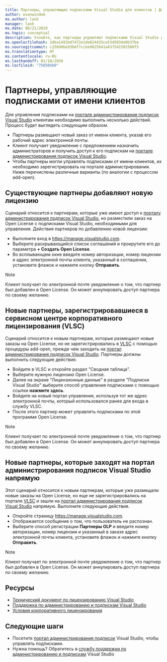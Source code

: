 ```yaml
---
title: Партнеры, управляющие подписками Visual Studio для клиентов | Документация Майкрософт
author: evanwindom
ms.author: lank
manager: lank
ms.date: 08/21/2019
ms.topic: conceptual
description: Узнайте, как партнеры управляют подписками Visual Studio для своих клиентов.
ms.openlocfilehash: 2dba1491bd7472e1de824433ce534503de0b37be
ms.sourcegitcommit: c150d0be93b6f7ccbe9625b41a437541502560f5
ms.translationtype: HT
ms.contentlocale: ru-RU
ms.lasthandoff: 01/10/2020
ms.locfileid: "75850560"
---
```

# <a name="partners-managing-subscriptions-on-behalf-of-customers"></a>Партнеры, управляющие подписками от имени клиентов
Для управления подписками на [портале администрирования подписок Visual Studio](https://manage.visualstudio.com) клиентам необходимо выполнить несколько действий. Процесс будет выглядеть следующим образом.
- Партнеры размещают новый заказ от имени клиента, указав его рабочий адрес электронной почты.
- Клиент получает уведомление с предложением назначить администраторов и получить доступ к его подпискам на [портале администрирования подписок Visual Studio](https://manage.visualstudio.com).
- Чтобы партнеры могли управлять подписками от имени клиентов, их необходимо зарегистрировать на портале администрирования. Ниже перечислены различные варианты (по аналогии с процессом add-open).

## <a name="existing-partners-adding-a-new-license"></a>Существующие партнеры добавляют новую лицензию
Сценарий относится к партнерам, которые уже имеют доступ к [порталу администрирования подписок Visual Studio](https://manage.visualstudio.com), но разместили заказ на Open License с подписками Visual Studio, необходимыми для управления.  Действия партнеров по добавлению новой лицензии:
- Выполните вход в https://manage.visualstudio.com.
- Выберите раскрывающийся список соглашений и прокрутите его до параметра **+ Создать Open License**.
- Во всплывающем окне введите номер авторизации, номер лицензии и адрес электронной почты клиента, указанный в соглашении, установите флажок и нажмите кнопку **Отправить**.

> [!NOTE]
> Клиент получает по электронной почте уведомление о том, что партнер был добавлен в Open License. Он может аннулировать доступ партнера по своему желанию.

## <a name="new-partners-who-register-on-the-volume-licensing-service-center-vlsc"></a>Новые партнеры, зарегистрировавшиеся в сервисном центре корпоративного лицензирования (VLSC)
Сценарий относится к новым партнерам, которые размещают новые заказы на Open License, но не зарегистрировались в [VLSC](https://www.microsoft.com/Licensing/servicecenter/default.aspx) с помощью процедуры add-open, прежде чем заходить на [портал администрирования подписок Visual Studio](https://manage.visualstudio.com). Партнеры должны выполнить следующие действия:
- Войдите в VLSC и откройте раздел "Сводная таблица".
- Выберите нужную лицензию Open License.
- Далее на экране "Лицензионные данные" в разделе "Подписки Visual Studio" выберите способ управления подписками с помощью ссылки **нажмите здесь**.
- Войдите на новый портал управления, используя тот же адрес электронной почты, который использовался ранее для входа в службу VLSC.
- После этого партнер может управлять подписками по этой программе Open License.

> [!NOTE]
> Клиент получает по электронной почте уведомление о том, что партнер был добавлен в Open License. Он может аннулировать доступ партнера по своему желанию.


## <a name="new-partners-visiting-the-visual-studio-subscriptions-administration-portal-directly"></a>Новые партнеры, которые заходят на портал администрирования подписок Visual Studio напрямую
Этот сценарий относится к новым партнерам, которые уже размещали новые заказы на Open License, но еще не зарегистрировались на портале [VLSC](https://www.microsoft.com/Licensing/servicecenter/default.aspx) и зашли на [портал администрирования подписок Visual Studio](https://manage.visualstudio.com) напрямую.  Выполните следующие действия.
- Откройте страницу https://manage.visualstudio.com.
- Отображается сообщение о том, что пользователь не распознан.
- Выберите способ регистрации **Партнеры OLP** и введите номер авторизации, номер лицензии и указанный в заказе адрес электронной почты клиента, установите флажок и нажмите кнопку **Отправить**.

> [!NOTE]
> Клиент получает по электронной почте уведомление о том, что партнер был добавлен в Open License. Он может аннулировать доступ партнера по своему желанию.

## <a name="resources"></a>Ресурсы
- [Технический документ по лицензированию Visual Studio](https://visualstudio.microsoft.com/wp-content/uploads/2019/06/Visual-Studio-Licensing-Whitepaper-May-2019.pdf)
- [Поддержка по администрированию и подпискам Visual Studio](https://visualstudio.microsoft.com/support/support-overview-vs)
- [Условия корпоративного лицензирования](https://www.microsoft.com/licensing/product-licensing/products.aspx)

## <a name="next-steps"></a>Следующие шаги
- Посетите [портал администрирования подписок](https://manage.visualstudio.com) Visual Studio, чтобы управлять подписками.
- Нужна помощь? Обратитесь в [службу поддержки по администрированию и подпискам](https://visualstudio.microsoft.com/support/support-overview-vs) Visual Studio

